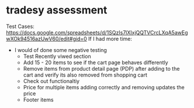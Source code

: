 # tradesy assessment
Test Cases: https://docs.google.com/spreadsheets/d/1SQzIs7lXIxjQQTVCrcLXqA5awEgwXOk94516azUwV60/edit#gid=0
If I had more time:
  - I would of done some negative testing
	- Test Recently viwed section
	- Add 15 - 20 items to see if the cart page behaves differently
	- Remove items from product detail page (PDP) after adding to the cart and verify its also removed from shopping cart
	- Check out functionaltiy
	- Price for multiple items adding correctly and removing updates the price
	- Footer items
